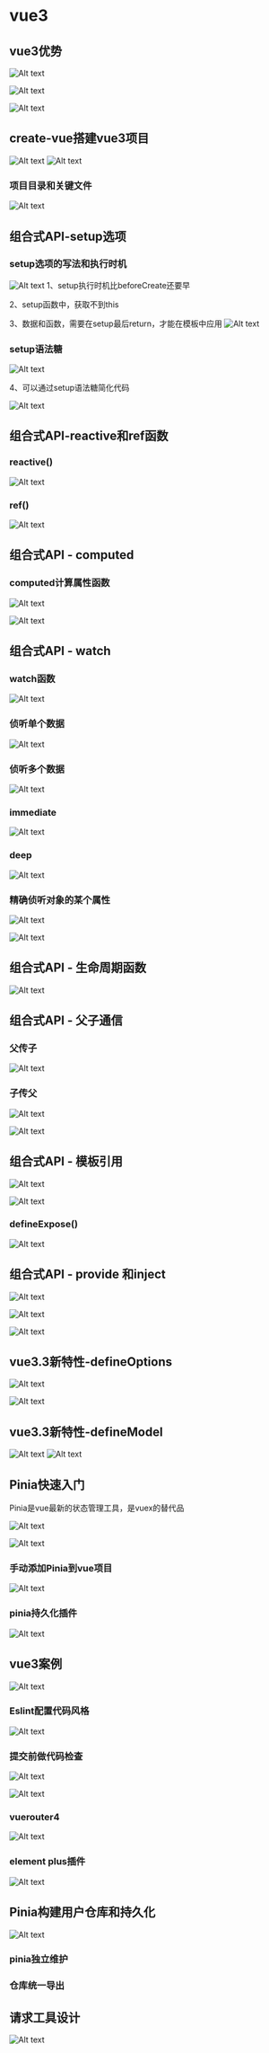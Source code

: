 # vue3

## vue3优势
![Alt text](image.png)

![Alt text](image-1.png)

![Alt text](image-2.png)

## create-vue搭建vue3项目

![Alt text](image-3.png)
![Alt text](image-4.png)

### 项目目录和关键文件
![Alt text](image-5.png)

## 组合式API-setup选项

### setup选项的写法和执行时机
![Alt text](image-6.png)
1、setup执行时机比beforeCreate还要早

2、setup函数中，获取不到this

3、数据和函数，需要在setup最后return，才能在模板中应用
![Alt text](image-7.png)

### setup语法糖
![Alt text](image-8.png)

4、可以通过setup语法糖简化代码

![Alt text](image-9.png)

## 组合式API-reactive和ref函数

### reactive()

![Alt text](image-10.png)

### ref()
![Alt text](image-11.png)

## 组合式API - computed

### computed计算属性函数
![Alt text](image-12.png)

![Alt text](image-13.png)

## 组合式API - watch
### watch函数
![Alt text](image-14.png)

### 侦听单个数据
![Alt text](image-15.png)

### 侦听多个数据

![Alt text](image-16.png)

### immediate
![Alt text](image-17.png)

### deep
![Alt text](image-18.png)

### 精确侦听对象的某个属性

![Alt text](image-19.png)

![Alt text](image-20.png)

## 组合式API - 生命周期函数
![Alt text](image-21.png)

## 组合式API - 父子通信

### 父传子
![Alt text](image-22.png)

### 子传父
![Alt text](image-23.png)

![Alt text](image-24.png)

## 组合式API - 模板引用
![Alt text](image-25.png)

![Alt text](image-26.png)

### defineExpose()
![Alt text](image-27.png)

## 组合式API - provide 和inject
![Alt text](image-28.png)

![Alt text](image-29.png)

![Alt text](image-30.png)

## vue3.3新特性-defineOptions
![Alt text](image-31.png)

![Alt text](image-32.png)

## vue3.3新特性-defineModel
![Alt text](image-33.png)
![Alt text](image-34.png)

## Pinia快速入门
Pinia是vue最新的状态管理工具，是vuex的替代品

![Alt text](image-35.png)

![Alt text](image-36.png)

### 手动添加Pinia到vue项目
![Alt text](image-37.png)

### pinia持久化插件
![Alt text](image-39.png)


## vue3案例
![Alt text](image-38.png)

### Eslint配置代码风格
![Alt text](image-40.png)

### 提交前做代码检查
![Alt text](image-41.png)

![Alt text](image-42.png)

### vuerouter4
![Alt text](image-43.png)

### element plus插件
![Alt text](image-44.png)

## Pinia构建用户仓库和持久化
![Alt text](image-45.png)

### pinia独立维护

### 仓库统一导出

## 请求工具设计
![Alt text](image-46.png)
